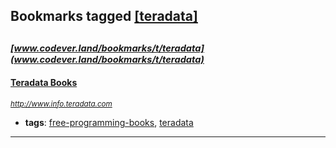 ## Bookmarks tagged [[teradata]](https://www.codever.land/search?q=[teradata])

_<sup><sup>[www.codever.land/bookmarks/t/teradata](www.codever.land/bookmarks/t/teradata)</sup></sup>_
---
#### [Teradata Books](http://www.info.teradata.com)
_<sup>http://www.info.teradata.com</sup>_

* **tags**: [free-programming-books](../tagged/free-programming-books.md), [teradata](../tagged/teradata.md)
---
